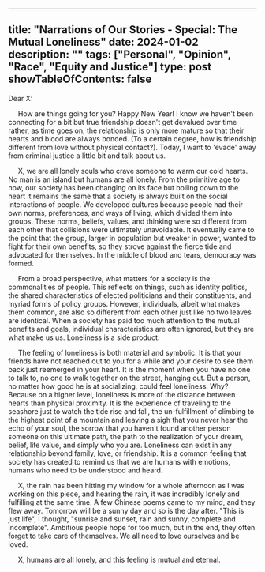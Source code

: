 
---
title: "Narrations of Our Stories - Special: The Mutual Loneliness"
date: 2024-01-02
description: ""
tags: ["Personal", "Opinion", "Race", "Equity and Justice"]
type: post
showTableOfContents: false
---

Dear X:
 
&nbsp;&nbsp;&nbsp;&nbsp; How are things going for you? Happy New Year! I know we haven't been connecting for a bit but true friendship doesn't get devalued over time rather, as time goes on, the relationship is only more mature so that their hearts and blood are always bonded. (To a certain degree, how is friendship different from love without physical contact?). Today, I want to 'evade' away from criminal justice a little bit and talk about us. 

&nbsp;&nbsp;&nbsp;&nbsp; X, we are all lonely souls who crave someone to warm our cold hearts. No man is an island but humans are all lonely. From the primitive age to now, our society has been changing on its face but boiling down to the heart it remains the same that a society is always built on the social interactions of people. We developed cultures because people had their own norms, preferences, and ways of living, which divided them into groups. These norms, beliefs, values, and thinking were so different from each other that collisions were ultimately unavoidable. It eventually came to the point that the group, larger in population but weaker in power, wanted to fight for their own benefits, so they strove against the fierce tide and advocated for themselves. In the middle of blood and tears, democracy was formed. 

&nbsp;&nbsp;&nbsp;&nbsp; From a broad perspective, what matters for a society is the commonalities of people. This reflects on things, such as identity politics, the shared characteristics of elected politicians and their constituents, and myriad forms of policy groups. However, individuals, albeit what makes them common, are also so different from each other just like no two leaves are identical. When a society has paid too much attention to the mutual benefits and goals, individual characteristics are often ignored, but they are what make us us. Loneliness is a side product.

&nbsp;&nbsp;&nbsp;&nbsp; The feeling of loneliness is both material and symbolic. It is that your friends have not reached out to you for a while and your desire to see them back just reemerged in your heart. It is the moment when you have no one to talk to, no one to walk together on the street, hanging out. But a person, no matter how good he is at socializing, could feel loneliness. Why? Because on a higher level, loneliness is more of the distance between hearts than physical proximity. It is the experience of traveling to the seashore just to watch the tide rise and fall, the un-fulfillment of climbing to the highest point of a mountain and leaving a sigh that you never hear the echo of your soul, the sorrow that you haven't found another person someone on this ultimate path, the path to the realization of your dream, belief, life value, and simply who you are. Loneliness can exist in any relationship beyond family, love, or friendship. It is a common feeling that society has created to remind us that we are humans with emotions, humans who need to be understood and heard.           

&nbsp;&nbsp;&nbsp;&nbsp; X, the rain has been hitting my window for a whole afternoon as I was working on this piece, and hearing the rain, it was incredibly lonely and fulfilling at the same time. A few Chinese poems came to my mind, and they flew away. Tomorrow will be a sunny day and so is the day after. "This is just life", I thought, "sunrise and sunset, rain and sunny, complete and incomplete". Ambitious people hope for too much, but in the end, they often forget to take care of themselves. We all need to love ourselves and be loved.

&nbsp;&nbsp;&nbsp;&nbsp; X, humans are all lonely, and this feeling is mutual and eternal.

